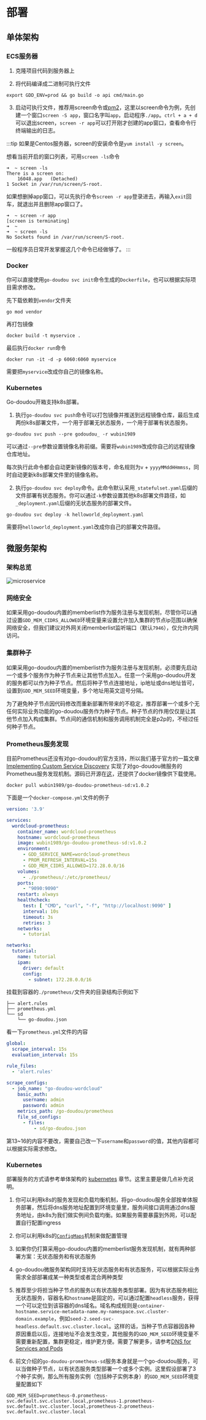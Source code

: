 # 部署

## 单体架构
### ECS服务器

1. 克隆项目代码到服务器上

2. 将代码编译成二进制可执行文件
```shell
export GDD_ENV=prod && go build -o api cmd/main.go 
```

3. 启动可执行文件，推荐用screen命令或[pm2](https://pm2.keymetrics.io/)，这里以screen命令为例，先创建一个窗口`screen -S app`，窗口名字叫`app`，启动程序`./app`。`ctrl + a + d`可以退出screen，`screen -r app`可以打开刚才创建的app窗口，查看命令行终端输出的日志。

:::tip
如果是Centos服务器，screen的安装命令是`yum install -y screen`。

想看当前开启的窗口列表，可用`screen -ls`命令

```shell
➜  ~ screen -ls   
There is a screen on:
	16048.app	(Detached)
1 Socket in /var/run/screen/S-root.
```

如果想删掉app窗口，可以先执行命令`screen -r app`登录进去，再输入`exit`回车，就退出并且删除app窗口了。

```shell
➜  ~ screen -r app
[screen is terminating]
➜  ~  
➜  ~ screen -ls   
No Sockets found in /var/run/screen/S-root.
```

一般程序员日常开发掌握这几个命令已经做够了。
:::

### Docker

你可以直接使用`go-doudou svc init`命令生成的`Dockerfile`，也可以根据实际项目需求修改。

先下载依赖到`vendor`文件夹
```
go mod vendor
```

再打包镜像
```shell
docker build -t myservice . 
```

最后执行`docker run`命令

```shell
docker run -it -d -p 6060:6060 myservice
```

需要把`myservice`改成你自己的镜像名称。

### Kubernetes

Go-doudou开箱支持k8s部署。

1. 执行`go-doudou svc push`命令可以打包镜像并推送到远程镜像仓库，最后生成两份k8s部署文件，一个用于部署无状态服务，一个用于部署有状态服务。

```shell
go-doudou svc push --pre godoudou_ -r wubin1989
```

可以通过`--pre`参数设置镜像名称前缀。需要将`wubin1989`改成你自己的远程镜像仓库地址。

每次执行此命令都会自动更新镜像的版本号，命名规则为`v` + `yyyyMMddHHmmss`，同时自动更新k8s部署文件里的镜像名称。

2. 执行`go-doudou svc deploy`命令。此命令默认采用`_statefulset.yaml`后缀的文件部署有状态服务。你可以通过`-k`参数设置其他k8s部署文件路径，如`_deployment.yaml`后缀的无状态服务的部署文件。

```shell
go-doudou svc deploy -k helloworld_deployment.yaml
```

需要将`helloworld_deployment.yaml`改成你自己的部署文件路径。

## 微服务架构

### 架构总览
![microservice](/images/microservice.png)

### 网络安全

如果采用go-doudou内置的memberlist作为服务注册与发现机制，尽管你可以通过设置`GDD_MEM_CIDRS_ALLOWED`环境变量来设置允许加入集群的节点ip范围以确保网络安全，但我们建议对外网关闭memberlist监听端口（默认`7946`），仅允许内网访问。

### 集群种子

如果采用go-doudou内置的memberlist作为服务注册与发现机制，必须要先启动一个或多个服务作为种子节点来让其他节点加入。任意一个采用go-doudou开发的服务都可以作为种子节点。然后将种子节点连接地址，ip地址或dns地址皆可，设置到`GDD_MEM_SEED`环境变量，多个地址用英文逗号分隔。

为了避免种子节点因代码修改而重新部署所带来的不稳定，推荐部署一个或多个无任何实际业务功能的go-doudou服务作为种子节点。种子节点的作用仅仅是让其他节点加入构成集群。节点间的通信机制和服务调用机制完全是p2p的，不经过任何种子节点。

### Prometheus服务发现

目前Prometheus还没有对go-doudou的官方支持，所以我们基于官方的一篇文章 [Implementing Custom Service Discovery](https://prometheus.io/blog/2018/07/05/implementing-custom-sd/) 实现了对go-doudou微服务的Prometheus服务发现机制。源码已开源在[这](https://github.com/unionj-cloud/go-doudou-prometheus-sd)，还提供了docker镜像供下载使用。

```shell
docker pull wubin1989/go-doudou-prometheus-sd:v1.0.2
```

下面是一个`docker-compose.yml`文件的例子
```yaml
version: '3.9'

services:
  wordcloud-prometheus:
    container_name: wordcloud-prometheus
    hostname: wordcloud-prometheus
    image: wubin1989/go-doudou-prometheus-sd:v1.0.2
    environment:
      - GDD_SERVICE_NAME=wordcloud-prometheus
      - PROM_REFRESH_INTERVAL=15s
      - GDD_MEM_CIDRS_ALLOWED=172.28.0.0/16
    volumes:
      - ./prometheus/:/etc/prometheus/
    ports:
      - "9090:9090"
    restart: always
    healthcheck:
      test: [ "CMD", "curl", "-f", "http://localhost:9090" ]
      interval: 10s
      timeout: 3s
      retries: 3
    networks:
      - tutorial

networks:
  tutorial:
    name: tutorial
    ipam:
      driver: default
      config:
        - subnet: 172.28.0.0/16
```

挂载到容器的`./prometheus/`文件夹的目录结构示例如下

```
├── alert.rules
├── prometheus.yml
└── sd
    └── go-doudou.json
```

看一下`prometheus.yml`文件的内容

```yaml
global:
  scrape_interval: 15s
  evaluation_interval: 15s

rule_files:
  - 'alert.rules'

scrape_configs:
  - job_name: "go-doudou-wordcloud"
    basic_auth:
      username: admin
      password: admin
    metrics_path: /go-doudou/prometheus
    file_sd_configs:
      - files:
          - sd/go-doudou.json
```

第13~16的内容不要改，需要自己改一下`username`和`password`的值，其他内容都可以根据实际需求修改。

### Kubernetes

部署服务的方式请参考单体架构的 [kubernetes](#kubernetes) 章节。这里主要是做几点补充说明。

1. 你可以利用k8s的服务发现和负载均衡机制，将go-doudou服务全部按单体服务部署，然后将dns服务地址配置到环境变量里，服务间接口调用通过dns服务地址，由k8s为我们做实例间负载均衡。如果服务需要暴露到外网，可以配置自行配置ingress

2. 你可以利用k8s的[`ConfigMaps`](https://kubernetes.io/docs/concepts/configuration/configmap/)机制来做配置管理

3. 如果你仍打算采用go-doudou内置的memberlist服务发现机制，就有两种部署方案：无状态服务和有状态服务

4. go-doudou微服务架构同时支持无状态服务和有状态服务，可以根据实际业务需求全部部署成某一种类型或者混合两种类型

5. 推荐至少将担当种子节点的服务以有状态服务类型部署。因为有状态服务相比无状态服务，容器名和`hostname`是固定的，可以通过配置`headless`服务，获得一个可以定位到该容器的dns域名。域名构成规则是`container-hostname.service-metadata-name.my-namespace.svc.cluster-domain.example`，例如`seed-2.seed-svc-headless.default.svc.cluster.local`。这样的话，当种子节点容器因各种原因重启以后，连接地址不会发生改变，其他服务的`GDD_MEM_SEED`环境变量不需要重新配置，集群更稳定，维护更方便。需要了解更多，请参考[DNS for Services and Pods](https://kubernetes.io/docs/concepts/services-networking/dns-pod-service/)

6. 前文介绍的`go-doudou-prometheus-sd`服务本身就是一个go-doudou服务，可以当做种子节点，以有状态服务类型部署一个或多个实例。这里假设部署了3个种子实例，那么所有服务实例（包括种子实例本身）的`GDD_MEM_SEED`环境变量配置如下
```shell
GDD_MEM_SEED=prometheus-0.prometheus-svc.default.svc.cluster.local,prometheus-1.prometheus-svc.default.svc.cluster.local,prometheus-2.prometheus-svc.default.svc.cluster.local
```